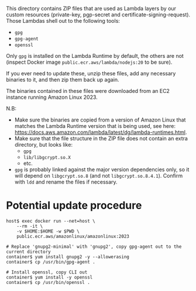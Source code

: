 This directory contains ZIP files that are used as Lambda layers by our custom
resources (private-key, pgp-secret and certificate-signing-request).  Those
Lambdas shell out to the following tools:

- `gpg`
- `gpg-agent`
- `openssl`

Only `gpg` is installed on the Lambda Runtime by default, the others are not
(inspect Docker image `public.ecr.aws/lambda/nodejs:20` to be sure).

If you ever need to update these, unzip these files, add any necessary binaries
to it, and then zip them back up again.

The binaries contained in these files were downloaded from an EC2 instance
running Amazon Linux 2023.

N.B:

- Make sure the binaries are copied from a version of Amazon Linux that matches
  the Lambda Runtime version that is being used, see here:
  <https://docs.aws.amazon.com/lambda/latest/dg/lambda-runtimes.html>.
- Make sure that the file structure in the ZIP file does not contain an extra
  directory, but looks like:
  - `gpg`
  - `lib/libgcrypt.so.X`
  - etc.
- `gpg` is probably linked against the major version dependencies only, so it will
  depend on `libgcrypt.so.8` (and not `libgcrypt.so.8.4.1`). Confirm with `ldd` and
  rename the files if necessary.

# Potential update procedure

```shell
host$ exec docker run --net=host \
    --rm -it \
    -v $HOME:$HOME -w $PWD \
    public.ecr.aws/amazonlinux/amazonlinux:2023

# Replace 'gnupg2-minimal' with 'gnupg2', copy gpg-agent out to the current directory
container$ yum install gnupg2 -y --allowerasing
container$ cp /usr/bin/gpg-agent .

# Install openssl, copy CLI out
container$ yum install -y openssl
container$ cp /usr/bin/openssl .
```